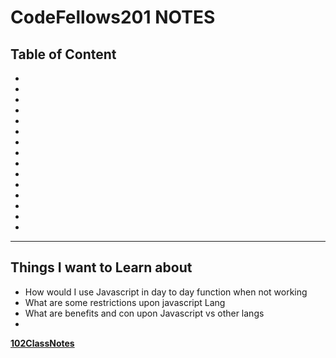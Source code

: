 # CodeFellows201 NOTES
## Table of Content
- 
- 
- 
- 
- 
- 
- 
- 
- 
- 
- 
- 
- 
- 
- 
---
## Things I want to Learn about
- How would I use Javascript in day to day function when not working
- What are some restrictions upon javascript Lang
- What are benefits and con upon Javascript vs other langs
- 
**[102ClassNotes](https://davidlee9088.github.io/reading-notes/)**
 